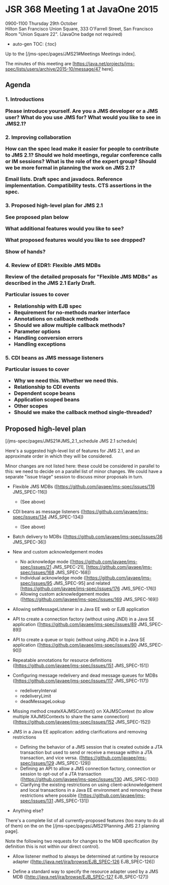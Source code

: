 # JSR 368 Meeting 1 at JavaOne 2015

0900-1100 Thursday 29th October<br/>
Hilton San Francisco Union Square, 333 O'Farrell Street, San Francisco<br/>
Room "Union Square 22". (JavaOne badge not required)

* auto-gen TOC:
{:toc}

Up to the [/jms-spec/pages/JMS21#Meetings Meetings index].

The minutes of this meeting are [https://java.net/projects/jms-spec/lists/users/archive/2015-10/message/47 here].

## Agenda 

<h3>1. Introductions

Please introduce yourself. Are you a JMS developer or a JMS user? What do you use JMS for? What would you like to see in JMS2.1?

<h3>2. Improving collaboration

How can the spec lead make it easier for people to contribute to JMS 2.1? Should we hold meetings, regular conference calls or IM sessions? What is the role of the expert group? Should we be more formal in planning the work on JMS 2.1?

Email lists. Draft spec and javadocs. Reference implementation. Compatibility tests. CTS assertions in the spec.

<h3>3. Proposed high-level plan for JMS 2.1

See proposed plan below

What additional features would you like to see?

What proposed features would you like to see dropped?

Show of hands?

<h3>4. Review of EDR1: Flexible JMS MDBs

Review of the detailed proposals for "Flexible JMS MDBs" as described in the JMS 2.1 Early Draft. 

Particular issues to cover
* Relationship with EJB spec
* Requirement for no-methods marker interface
* Annotations on callback methods
* Should we allow multiple callback methods?
* Parameter options
* Handling conversion errors
* Handling exceptions

<h3>5. CDI beans as JMS message listeners

Particular issues to cover
* Why we need this. Whether we need this.
* Relationship to CDI events
* Dependent scope beans
* Application scoped beans
* Other scopes
* Should we make the callback method single-threaded?

## Proposed high-level plan 

[/jms-spec/pages/JMS21#JMS_2.1_schedule JMS 2.1 schedule]

Here's a suggested high-level list of features for JMS 2.1, and an approximate order in which they will be considered. 

Minor changes are not listed here: these could be considered in parallel to this: we need to decide on a parallel list of minor changes. We could have a separate "issue triage" session to discuss minor proposals in turn.

* Flexible JMS MDBs ([https://github.com/javaee/jms-spec/issues/116 JMS_SPEC-116])
  * (See above)

* CDI beans as message listeners ([https://github.com/javaee/jms-spec/issues/134 JMS_SPEC-134])
  * (See above)

* Batch delivery to MDBs ([https://github.com/javaee/jms-spec/issues/36 JMS_SPEC-36])

* New and custom acknowledgement modes
  * No acknowledge mode ([https://github.com/javaee/jms-spec/issues/21 JMS_SPEC-21], [https://github.com/javaee/jms-spec/issues/168 JMS_SPEC-168])
  * Individual acknowledge mode ([https://github.com/javaee/jms-spec/issues/95 JMS_SPEC-95] and related [https://github.com/javaee/jms-spec/issues/176 JMS_SPEC-176])
  * Allowing custom acknowledgement modes ([https://github.com/javaee/jms-spec/issues/169 JMS_SPEC-169])

* Allowing setMessageListener in a Java EE web or EJB application

* API to create a connection factory (without using JNDI) in a Java SE application ([https://github.com/javaee/jms-spec/issues/89 JMS_SPEC-89])

* API to create a queue or topic (without using JNDI) in a Java SE application ([https://github.com/javaee/jms-spec/issues/90 JMS_SPEC-90])

* Repeatable annotations for resource definitions ([https://github.com/javaee/jms-spec/issues/151 JMS_SPEC-151])

* Configuring message redelivery and dead message queues for MDBs ([https://github.com/javaee/jms-spec/issues/117 JMS_SPEC-117])
  * redeliveryInterval
  * redeliveryLimit
  * deadMessageLookup

* Missing method createXAJMSContext() on XAJMSContext (to allow multiple XAJMSContexts to share the same connection) ([https://github.com/javaee/jms-spec/issues/152 JMS_SPEC-152])

* JMS in a Java EE application: adding clarifications and removing restrictions
  * Defining the behavior of a JMS session that is created outside a JTA transaction but used to send or receive a message within a JTA transaction, and vice versa. ([https://github.com/javaee/jms-spec/issues/129 JMS_SPEC-129])
  * Defining an API to allow a JMS connection factory, connection or session to opt-out of a JTA transaction ([https://github.com/javaee/jms-spec/issues/130 JMS_SPEC-130])
  * Clarifying the existing restrictions on using client-acknowledgement and local transactions in a Java EE environment and removing these restrictions where possible ([https://github.com/javaee/jms-spec/issues/131 JMS_SPEC-131])

* Anything else?

There's a complete list of all currently-proposed features (too many to do all of them) on the on the [/jms-spec/pages/JMS21Planning JMS 2.1 planning page].

Note the following two requests for changes to the MDB specification (by definition this is not within our direct control).

* Allow listener method to always be determined at runtime by resource adapter ([http://java.net/jira/browse/EJB_SPEC-126 EJB_SPEC-126])

* Define a standard way to specify the resource adapter used by a JMS MDB ([http://java.net/jira/browse/EJB_SPEC-127 EJB_SPEC-127])


